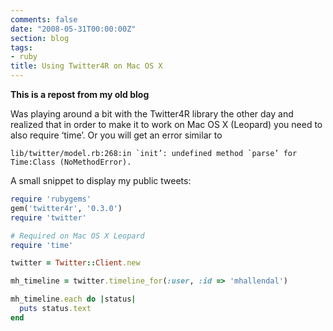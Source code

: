 ```yaml
---
comments: false
date: "2008-05-31T00:00:00Z"
section: blog
tags:
- ruby
title: Using Twitter4R on Mac OS X
---
```


**This is a repost from my old blog**

Was playing around a bit with the Twitter4R library the other day and realized that in order to make it to work on Mac OS X (Leopard) you need to also require ‘time’. Or you will get an error similar to

```text
lib/twitter/model.rb:268:in `init’: undefined method `parse’ for Time:Class (NoMethodError).
```

A small snippet to display my public tweets:

```ruby
require 'rubygems'
gem('twitter4r', '0.3.0')
require 'twitter'

# Required on Mac OS X Leopard
require 'time'

twitter = Twitter::Client.new

mh_timeline = twitter.timeline_for(:user, :id => 'mhallendal')

mh_timeline.each do |status|
  puts status.text
end
```
